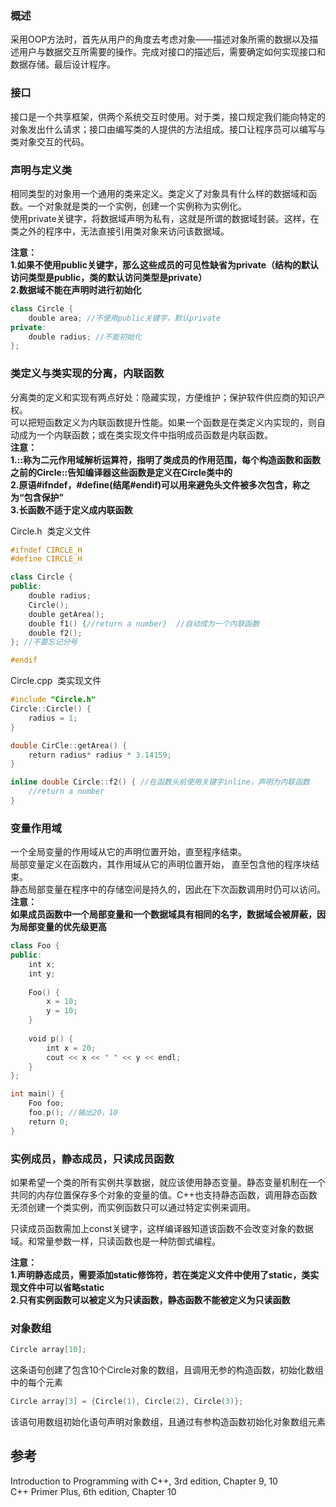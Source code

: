 
### 概述

采用OOP方法时，首先从用户的角度去考虑对象——描述对象所需的数据以及描述用户与数据交互所需要的操作。完成对接口的描述后，需要确定如何实现接口和数据存储。最后设计程序。  
  
### 接口  

接口是一个共享框架，供两个系统交互时使用。对于类，接口规定我们能向特定的对象发出什么请求；接口由编写类的人提供的方法组成。接口让程序员可以编写与类对象交互的代码。  
  
### 声明与定义类  
  
相同类型的对象用一个通用的类来定义。类定义了对象具有什么样的数据域和函数。一个对象就是类的一个实例，创建一个实例称为实例化。  
使用private关键字，将数据域声明为私有，这就是所谓的数据域封装。这样，在类之外的程序中，无法直接引用类对象来访问该数据域。  
  
**注意：**  
**1.如果不使用public关键字，那么这些成员的可见性缺省为private（结构的默认访问类型是public，类的默认访问类型是private）**  
**2.数据域不能在声明时进行初始化**  

```c++
class Circle {
    double area; //不使用public关键字，默认private
private:
    double radius; //不能初始化
};
```
  
### 类定义与类实现的分离，内联函数  
  
分离类的定义和实现有两点好处：隐藏实现，方便维护；保护软件供应商的知识产权。  
可以把短函数定义为内联函数提升性能。如果一个函数是在类定义内实现的，则自动成为一个内联函数；或在类实现文件中指明成员函数是内联函数。  
**注意：**  
**1.::称为二元作用域解析运算符，指明了类成员的作用范围，每个构造函数和函数之前的Circle::告知编译器这些函数是定义在Circle类中的**  
**2.原语#ifndef，#define(结尾#endif)可以用来避免头文件被多次包含，称之为“包含保护”**  
**3.长函数不适于定义成内联函数**  
  
Circle.h  类定义文件  

```c++
#ifndef CIRCLE_H
#define CIRCLE_H

class Circle {
public:
    double radius;
    Circle();
    double getArea();
    double f1() {//return a number}  //自动成为一个内联函数
    double f2();
}; //不要忘记分号

#endif
```
  
Circle.cpp  类实现文件  

```c++
#include "Circle.h"
Circle::Circle() {
    radius = 1;
}

double CirCle::getArea() {
    return radius* radius * 3.14159;
}

inline double Circle::f2() { //在函数头前使用关键字inline，声明为内联函数
    //return a number
}
```
  
### 变量作用域  
  
一个全局变量的作用域从它的声明位置开始，直至程序结束。  
局部变量定义在函数内，其作用域从它的声明位置开始， 直至包含他的程序块结束。  
静态局部变量在程序中的存储空间是持久的，因此在下次函数调用时仍可以访问。  
**注意：**  
**如果成员函数中一个局部变量和一个数据域具有相同的名字，数据域会被屏蔽，因为局部变量的优先级更高**  

```c++
class Foo {
public:
    int x;
    int y;
      
    Foo() {
        x = 10;
        y = 10;
    }
    
    void p() {
        int x = 20;
        cout << x << " " << y << endl;
    }
};

int main() {
    Foo foo;
    foo.p(); //输出20，10
    return 0;
}
```
  
### 实例成员，静态成员，只读成员函数  
  
如果希望一个类的所有实例共享数据，就应该使用静态变量。静态变量机制在一个共同的内存位置保存多个对象的变量的值。C++也支持静态函数，调用静态函数无须创建一个类实例，而实例函数只可以通过特定实例来调用。
  
只读成员函数需加上const关键字，这样编译器知道该函数不会改变对象的数据域。和常量参数一样，只读函数也是一种防御式编程。  
  
**注意：**  
**1.声明静态成员，需要添加static修饰符，若在类定义文件中使用了static，类实现文件中可以省略static**  
**2.只有实例函数可以被定义为只读函数，静态函数不能被定义为只读函数**  
  
### 对象数组  

```c++
Circle array[10];  
```

这条语句创建了包含10个Circle对象的数组，且调用无参的构造函数，初始化数组中的每个元素  

```c++
Circle array[3] = {Circle(1), Circle(2), Circle(3)};  
```

该语句用数组初始化语句声明对象数组，且通过有参构造函数初始化对象数组元素  
  
## 参考  

Introduction to Programming with C++, 3rd edition, Chapter 9, 10  
C++ Primer Plus, 6th edition, Chapter 10  
